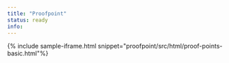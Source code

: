 ```yaml
---
title: "Proofpoint"
status: ready
info:
---
```


{% include sample-iframe.html snippet="proofpoint/src/html/proof-points-basic.html"%}